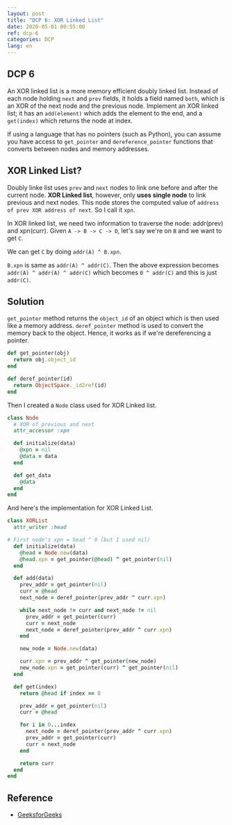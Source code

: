 ```yaml
---
layout: post
title: "DCP 6: XOR Linked List"
date: 2020-05-01 00:55:00
ref: dcp-6
categories: DCP
lang: en
---
```


## **DCP 6**

An XOR linked list is a more memory efficient doubly linked list. Instead of each node holding `next` and `prev` fields, it holds a field named `both`, which is an XOR of the next node and the previous node. Implement an XOR linked list; it has an `add(element)` which adds the element to the end, and a `get(index)` which returns the node at index.

If using a language that has no pointers (such as Python), you can assume you have access to `get_pointer` and `dereference_pointer` functions that converts between nodes and memory addresses.

<div class="divider"></div>

## **XOR Linked List?**
Doubly linke list uses `prev` and `next` nodes to link one before and after the current node.
**XOR Linked list**, however, only **uses single node** to link previous and next nodes.
This node stores the computed value of `address of prev XOR address of next`. So I call it `xpn`.

In XOR linked list, we need two information to traverse the node: addr(prev) and xpn(curr).
Given `A -> B -> C -> D`, let's say we're on `B` and we want to get `C`.  

We can get `C` by doing `addr(A) ^ B.xpn`.

`B.xpn` is same as `addr(A) ^ addr(C)`. Then the above expression becomes
`addr(A) ^ addr(A) ^ addr(C)` which becomes `0 ^ addr(C)` and this is just `addr(C)`.

## **Solution**

`get_pointer` method returns the `object_id` of an object which is then used like a memory address.
`deref_pointer` method is used to convert the memory back to the object. Hence, it
works as if we're dereferencing a pointer.

```rb
def get_pointer(obj)
  return obj.object_id
end

def deref_pointer(id)
  return ObjectSpace._id2ref(id)
end
```

Then I created a `Node` class used for XOR Linked list.
```rb
class Node
  # XOR of previous and next
  attr_accessor :xpn

  def initialize(data)
    @xpn = nil
    @data = data
  end

  def get_data
    @data
  end
end
```

And here's the implementation for XOR Linked List.
```rb
class XORList
  attr_writer :head

# First node's xpn = head ^ 0 (but I used nil)
  def initialize(data)
    @head = Node.new(data)
    @head.xpn = get_pointer(@head) ^ get_pointer(nil)
  end

  def add(data)
    prev_addr = get_pointer(nil)
    curr = @head
    next_node = deref_pointer(prev_addr ^ curr.xpn)

    while next_node != curr and next_node != nil
      prev_addr = get_pointer(curr)
      curr = next_node
      next_node = deref_pointer(prev_addr ^ curr.xpn)
    end

    new_node = Node.new(data)

    curr.xpn = prev_addr ^ get_pointer(new_node)
    new_node.xpn = get_pointer(curr) ^ get_pointer(nil)
  end

  def get(index)
    return @head if index == 0

    prev_addr = get_pointer(nil)
    curr = @head

    for i in 0...index
      next_node = deref_pointer(prev_addr ^ curr.xpn)
      prev_addr = get_pointer(curr)
      curr = next_node
    end

    return curr
  end
end
```

## **Reference**
- [GeeksforGeeks](https://www.geeksforgeeks.org/xor-linked-list-a-memory-efficient-doubly-linked-list-set-1/)
